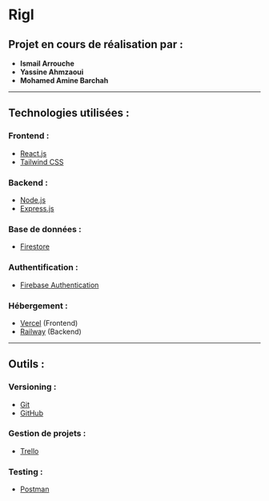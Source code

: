 # Rigl

## Projet en cours de réalisation par :
- **Ismail Arrouche**  
- **Yassine Ahmzaoui**  
- **Mohamed Amine Barchah**  

---

## Technologies utilisées :  

### **Frontend :**  
- [React.js](https://reactjs.org/)  
- [Tailwind CSS](https://tailwindcss.com/)  

### **Backend :**  
- [Node.js](https://nodejs.org/)  
- [Express.js](https://expressjs.com/)  

### **Base de données :**  
- [Firestore](https://firebase.google.com/products/firestore)  

### **Authentification :**  
- [Firebase Authentication](https://firebase.google.com/products/auth)  

### **Hébergement :**  
- [Vercel](https://vercel.com/) (Frontend)  
- [Railway](https://railway.app/) (Backend)  

---

## Outils :  

### **Versioning :**  
- [Git](https://git-scm.com/)  
- [GitHub](https://github.com/)  

### **Gestion de projets :**  
- [Trello](https://trello.com/)  

### **Testing :**  
- [Postman](https://www.postman.com/)  
